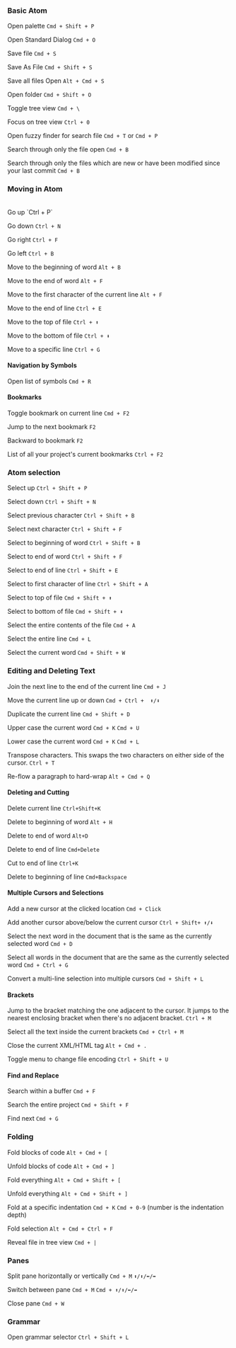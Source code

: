 ### Basic Atom

Open palette `Cmd + Shift + P`

Open Standard Dialog `Cmd + O`

Save file `Cmd + S`

Save As File `Cmd + Shift + S`

Save all files Open `Alt + Cmd + S`

Open folder `Cmd + Shift + O`

Toggle tree view `Cmd + \`

Focus on tree view `Ctrl + 0`

Open fuzzy finder for search file `Cmd + T` or `Cmd + P`

Search through only the file open `Cmd + B`

Search through only the files which are new or have been modified since your last commit `Cmd + B`


### Moving in Atom
</br>
Go up    `Ctrl + P`

Go down  `Ctrl + N`

Go right    `Ctrl + F`

Go left  `Ctrl + B`

Move to the beginning of word `Alt + B`

Move to the end of word `Alt + F`

Move to the first character of the current line  `Alt + F`

Move to the end of line `Ctrl + E`

Move to the top of file `Ctrl + ⬆️`

Move to the bottom of file `Ctrl + ⬇️`

Move to a specific line `Ctrl + G`

#### Navigation by Symbols

Open list of symbols `Cmd + R`

#### Bookmarks

Toggle bookmark on current line `Cmd + F2`

Jump to the next bookmark `F2`

Backward to bookmark `F2`

List of all your project's current bookmarks `Ctrl + F2`

### Atom selection

Select up `Ctrl + Shift + P`

Select down `Ctrl + Shift + N`

Select previous character `Ctrl + Shift + B`

Select next character `Ctrl + Shift + F`

Select to beginning of word `Ctrl + Shift + B`

Select to end of word `Ctrl + Shift + F`

Select to end of line `Ctrl + Shift + E`

Select to first character of line `Ctrl + Shift + A`

Select to top of file `Cmd + Shift + ⬆️`

Select to bottom of file `Cmd + Shift + ⬇️`

Select the entire contents of the file `Cmd + A`

Select the entire line `Cmd + L`

Select the current word `Cmd + Shift + W`


### Editing and Deleting Text

Join the next line to the end of the current line  `Cmd + J`

Move the current line up or down `Cmd + Ctrl +  ⬆️/⬇️`

Duplicate the current line `Cmd + Shift + D`

Upper case the current word `Cmd + K` `Cmd + U`

Lower case the current word `Cmd + K` `Cmd + L`

Transpose characters. This swaps the two characters on either side of the cursor. `Ctrl + T`

Re-flow a paragraph to hard-wrap `Alt + Cmd + Q`

#### Deleting and Cutting

Delete current line `Ctrl+Shift+K`  

Delete to beginning of word `Alt + H`

Delete to end of word `Alt+D`

Delete to end of line `Cmd+Delete`  

Cut to end of line `Ctrl+K`

Delete to beginning of line `Cmd+Backspace`


#### Multiple Cursors and Selections

Add a new cursor at the clicked location `Cmd + Click`

Add another cursor above/below the current cursor `Ctrl + Shift+ ⬆️/⬇️`

Select the next word in the document that is the same as the currently selected word `Cmd + D`

Select all words in the document that are the same as the currently selected word `Cmd + Ctrl + G`

Convert a multi-line selection into multiple cursors `Cmd + Shift + L`


#### Brackets

Jump to the bracket matching the one adjacent to the cursor. It jumps to the nearest enclosing bracket when there's no adjacent bracket. `Ctrl + M`

Select all the text inside the current brackets `Cmd + Ctrl + M`

Close the current XML/HTML tag `Alt + Cmd + .`

Toggle menu to change file encoding `Ctrl + Shift + U`

#### Find and Replace

Search within a buffer `Cmd + F`

Search the entire project `Cmd + Shift + F`

Find next `Cmd + G`

### Folding

Fold blocks of code `Alt + Cmd + [`

Unfold blocks of code `Alt + Cmd + ]`

Fold everything `Alt + Cmd + Shift + [`

Unfold everything `Alt + Cmd + Shift + ]`

Fold at a specific indentation `Cmd + K` `Cmd + 0-9` (number is the indentation depth)

Fold selection `Alt + Cmd + Ctrl + F`

Reveal file in tree view  `Cmd + |`

### Panes

Split pane horizontally or vertically `Cmd + M` `⬆️/⬆️/⬅️/➡️`

Switch between pane `Cmd + M` `Cmd + ⬆️/⬆️/⬅️/➡️`

Close pane `Cmd + W`

### Grammar

Open grammar selector `Ctrl + Shift + L`
